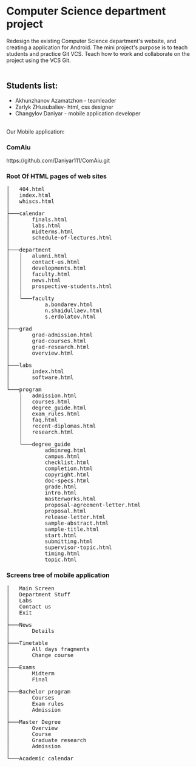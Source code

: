 # Computer Science department project 
Redesign the existing Computer Science department's website, and creating a application for Android. The mini project's purpose is to teach students and practice Git VCS. Teach how to work and collaborate on the project using the VCS Git.<br><br> 
<h2>Students list:</h2> 
<ul>
  <li>Akhunzhanov Azamatzhon - teamleader</li> 
  <li>Zarlyk ZHusubaliev- html, css designer</li> 
  <li>Changylov Daniyar - mobile application developer</li> 
</ul>

<br>
Our Mobile application:
<h3>ComAiu</h3>
https://github.com/Daniyar111/ComAiu.git
<h3>Root Of HTML pages of web sites</h3>
<pre>
│   404.html
│   index.html
│   whiscs.html
│
├───calendar
│       finals.html
│       labs.html
│       midterms.html
│       schedule-of-lectures.html
│
├───department
│   │   alumni.html
│   │   contact-us.html
│   │   developments.html
│   │   faculty.html
│   │   news.html
│   │   prospective-students.html
│   │
│   └───faculty
│           a.bondarev.html
│           n.shaidullaev.html
│           s.erdolatov.html
│
├───grad
│       grad-admission.html
│       grad-courses.html
│       grad-research.html
│       overview.html
│
├───labs
│       index.html
│       software.html
│
└───program
    │   admission.html
    │   courses.html
    │   degree_guide.html
    │   exam_rules.html
    │   faq.html
    │   recent-diplomas.html
    │   research.html
    │
    └───degree_guide
            adminreg.html
            campus.html
            checklist.html
            completion.html
            copyright.html
            doc-specs.html
            grade.html
            intro.html
            masterworks.html
            proposal-agreement-letter.html
            proposal.html
            release-letter.html
            sample-abstract.html
            sample-title.html
            start.html
            submitting.html
            supervisor-topic.html
            timing.html
            topic.html
</pre>

<h3>Screens tree of mobile application</h3>
<pre>
│   Main Screen
│   Department Stuff
│   Labs
│   Contact us
│   Exit
│
├───News
│       Details
│
├───Timetable
│       All days fragments
│       Change course
│
├───Exams
│       Midterm
│       Final
│
├───Bachelor program
│       Courses
│       Exam rules
│       Admission
│
├───Master Degree
│       Overview
│       Course
│       Graduate research
│       Admission
│
└───Academic calendar
</pre>
